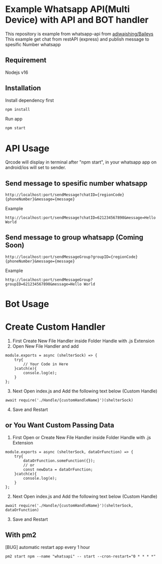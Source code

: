# Example Whatsapp API(Multi Device) with API and BOT handler
This repository is example from whatsapp-api from [adiwajshing/Baileys](https://github.com/adiwajshing/Baileys/tree/master)
This example get chat from restAPI (express) and publish message to spesific Number whatsapp

## Requirement
Nodejs v16 

## Installation
Install dependency first
```bash
npm install
```

Run app
```bash
npm start
```

# API Usage
Qrcode will display in terminal after "npm start", in your whatsapp app on android/ios will set to sender.

## Send message to spesific number whatsapp
```
http://localhost:port/sendMessage?chatID={regionCode}{phoneNumber}&message={message}
```
Example
```
http://localhost:port/sendMessage?chatID=621234567890&message=Hello World
```

## Send message to group whatsapp (Coming Soon)
```
http://localhost:port/sendMessageGroup?groupID={regionCode}{phoneNumber}&message={message}
```
Example
```
http://localhost:port/sendMessageGroup?groupID=621234567890&message=Hello World
```

# Bot Usage

# Create Custom Handler
1. First Create New File Handler inside Folder Handle with .js Extension
2. Open New File Handler and add
```
module.exports = async (shelterSock) => {
    try{
        // Your Code in Here
    }catch(e){
        console.log(e);
    }
};
```
3. Next Open index.js and Add the following text below (Custom Handle)
```
await require('./Handle/{customHandleName}')(shelterSock)
```
4. Save and Restart

## or You Want Custom Passing Data
1. First Open or Create New File Handler inside Folder Handle with .js Extension
```
module.exports = async (shelterSock, dataOrFunction) => {
    try{
        dataOrFunction.someFunction({});
        // or 
        const newData = dataOrFunction;
    }catch(e){
        console.log(e);
    }
};
```
2. Next Open index.js and Add the following text below (Custom Handle)
```
await require('./Handle/{customHandleName}')(shelterSock, dataOrFunction)
```
3. Save and Restart

## With pm2
[BUG] automatic restart app every 1 hour
```
pm2 start npm --name "whatsapi" -- start --cron-restart="0 * * * *"
```